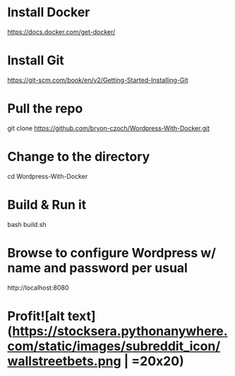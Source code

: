 # Install Docker
https://docs.docker.com/get-docker/

# Install Git
https://git-scm.com/book/en/v2/Getting-Started-Installing-Git

# Pull the repo
git clone https://github.com/bryon-czoch/Wordpress-With-Docker.git

# Change to the directory
cd Wordpress-With-Docker

# Build & Run it
bash build.sh

# Browse to configure Wordpress w/ name and password per usual

http://localhost:8080

# Profit![alt text](https://stocksera.pythonanywhere.com/static/images/subreddit_icon/wallstreetbets.png | =20x20)
